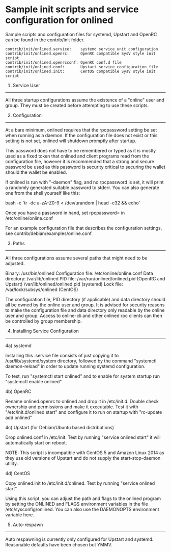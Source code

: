Sample init scripts and service configuration for onlined
==========================================================

Sample scripts and configuration files for systemd, Upstart and OpenRC
can be found in the contrib/init folder.

    contrib/init/onlined.service:    systemd service unit configuration
    contrib/init/onlined.openrc:     OpenRC compatible SysV style init script
    contrib/init/onlined.openrcconf: OpenRC conf.d file
    contrib/init/onlined.conf:       Upstart service configuration file
    contrib/init/onlined.init:       CentOS compatible SysV style init script

1. Service User
---------------------------------

All three startup configurations assume the existence of a "online" user
and group.  They must be created before attempting to use these scripts.

2. Configuration
---------------------------------

At a bare minimum, onlined requires that the rpcpassword setting be set
when running as a daemon.  If the configuration file does not exist or this
setting is not set, onlined will shutdown promptly after startup.

This password does not have to be remembered or typed as it is mostly used
as a fixed token that onlined and client programs read from the configuration
file, however it is recommended that a strong and secure password be used
as this password is security critical to securing the wallet should the
wallet be enabled.

If onlined is run with "-daemon" flag, and no rpcpassword is set, it will
print a randomly generated suitable password to stderr.  You can also
generate one from the shell yourself like this:

bash -c 'tr -dc a-zA-Z0-9 < /dev/urandom | head -c32 && echo'

Once you have a password in hand, set rpcpassword= in /etc/online/online.conf

For an example configuration file that describes the configuration settings, 
see contrib/debian/examples/online.conf.

3. Paths
---------------------------------

All three configurations assume several paths that might need to be adjusted.

Binary:              /usr/bin/onlined
Configuration file:  /etc/online/online.conf
Data directory:      /var/lib/onlined
PID file:            /var/run/onlined/onlined.pid (OpenRC and Upstart)
                     /var/lib/onlined/onlined.pid (systemd)
Lock file:           /var/lock/subsys/onlined (CentOS)

The configuration file, PID directory (if applicable) and data directory
should all be owned by the online user and group.  It is advised for security
reasons to make the configuration file and data directory only readable by the
online user and group.  Access to online-cli and other onlined rpc clients
can then be controlled by group membership.

4. Installing Service Configuration
-----------------------------------

4a) systemd

Installing this .service file consists of just copying it to
/usr/lib/systemd/system directory, followed by the command
"systemctl daemon-reload" in order to update running systemd configuration.

To test, run "systemctl start onlined" and to enable for system startup run
"systemctl enable onlined"

4b) OpenRC

Rename onlined.openrc to onlined and drop it in /etc/init.d.  Double
check ownership and permissions and make it executable.  Test it with
"/etc/init.d/onlined start" and configure it to run on startup with
"rc-update add onlined"

4c) Upstart (for Debian/Ubuntu based distributions)

Drop onlined.conf in /etc/init.  Test by running "service onlined start"
it will automatically start on reboot.

NOTE: This script is incompatible with CentOS 5 and Amazon Linux 2014 as they
use old versions of Upstart and do not supply the start-stop-daemon utility.

4d) CentOS

Copy onlined.init to /etc/init.d/onlined. Test by running "service onlined start".

Using this script, you can adjust the path and flags to the onlined program by 
setting the ONLINED and FLAGS environment variables in the file 
/etc/sysconfig/onlined. You can also use the DAEMONOPTS environment variable here.

5. Auto-respawn
-----------------------------------

Auto respawning is currently only configured for Upstart and systemd.
Reasonable defaults have been chosen but YMMV.


